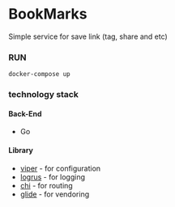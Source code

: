# BookMarks

Simple service for save link (tag, share and etc)


### RUN

```
docker-compose up
```


### technology stack

#### Back-End

* Go

#### Library

+ [viper](github.com/spf13/viper) - for configuration
+ [logrus](github.com/Sirupsen/logrus) - for logging
+ [chi](github.com/pressly/chi) - for routing
+ [glide](github.com/Masterminds/glide) - for vendoring


